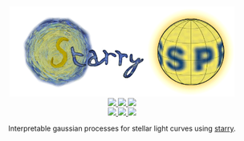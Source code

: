 <p align="center">
  <img width="450" src="starry_process.gif"/>
  <br/>
  <a href="https://github.com/rodluger/starry_process/actions?query=workflow%3Atests">
    <img src="https://github.com/rodluger/starry_process/workflows/tests/badge.svg"/>
  </a>
  <a href="https://github.com/rodluger/starry_process/actions?query=workflow%3Adocs">
    <img src="https://github.com/rodluger/starry_process/workflows/docs/badge.svg"/>
  </a>
  <a href="https://github.com/rodluger/starry_process/actions?query=workflow%3Ajoss%20paper">
    <img src="https://github.com/rodluger/starry_process/workflows/joss%20paper/badge.svg"/>
  </a>
  <br/>
  <a href="https://github.com/rodluger/starry_process/raw/joss-paper/joss/paper.pdf">
    <img src="https://img.shields.io/badge/read-joss_paper-blue.svg?style=flat"/>
  </a>
  <a href="https://github.com/rodluger/mapping_stellar_surfaces/raw/paper1-pdf/ms.pdf">
    <img src="https://img.shields.io/badge/read-paper_1-blue.svg?style=flat"/>
  </a>
  <a href="https://github.com/rodluger/mapping_stellar_surfaces/raw/paper2-pdf/ms.pdf">
    <img src="https://img.shields.io/badge/read-paper_2-blue.svg?style=flat"/>
  </a>
</p>

<p align="center">
Interpretable gaussian processes for stellar light curves using <a href="https://github.com/rodluger/starry">starry</a>.
</p>
